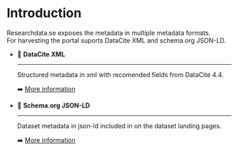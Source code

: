 # Introduction

Researchdata.se exposes the metadata in multiple metadata formats.  
For harvesting the portal suports DataCite XML and schema.org JSON-LD.
 
<div class="grid cards" markdown>

-   📄 __DataCite XML__

    ---

    Structured metadata in xml with recomended fields from DataCite 4.4.

    ➡️ [More information](./datacite-xml.md)

-   📄 __Schema.org JSON-LD__

    ---

    Dataset metadata in json-ld included in on the dataset landing pages.

    ➡️ [More information](./schema-org-json-ld.md)

</div>